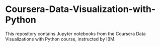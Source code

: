 # Coursera-Data-Visualization-with-Python
This repository contains Jupyter notebooks from the Coursera Data Visualizations with Python course, instructed by IBM.
